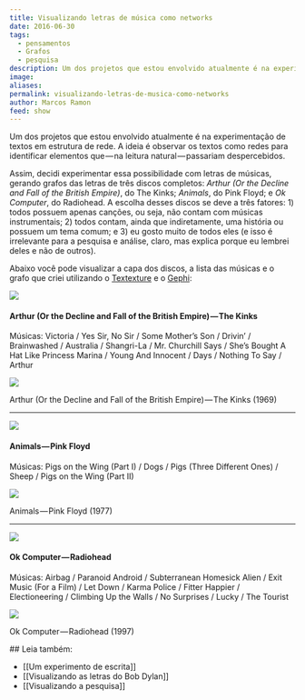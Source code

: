 ```yaml
---
title: Visualizando letras de música como networks
date: 2016-06-30
tags:
  - pensamentos
  - Grafos
  - pesquisa
description: Um dos projetos que estou envolvido atualmente é na experimentação de textos em estrutura de rede. A ideia é observar os textos como redes…
image: 
aliases: 
permalink: visualizando-letras-de-musica-como-networks
author: Marcos Ramon
feed: show
---
```

Um dos projetos que estou envolvido atualmente é na experimentação de textos em estrutura de rede. A ideia é observar os textos como redes para identificar elementos que — na leitura natural — passariam despercebidos.

Assim, decidi experimentar essa possibilidade com letras de músicas, gerando grafos das letras de três discos completos: _Arthur (Or the Decline and Fall of the British Empire)_, do The Kinks; _Animals_, do Pink Floyd; e _Ok Computer_, do Radiohead. A escolha desses discos se deve a três fatores: 1) todos possuem apenas canções, ou seja, não contam com músicas instrumentais; 2) todos contam, ainda que indiretamente, uma história ou possuem um tema comum; e 3) eu gosto muito de todos eles (e isso é irrelevante para a pesquisa e análise, claro, mas explica porque eu lembrei deles e não de outros).

Abaixo você pode visualizar a capa dos discos, a lista das músicas e o grafo que criei utilizando o [Textexture](http://textexture.com/) e o [Gephi](https://gephi.org/):

<img src="/assets/img/visualizando-letras-de-música-como networks-medium-1.jpeg">

#### Arthur (Or the Decline and Fall of the British Empire) — The Kinks

Músicas: Victoria / Yes Sir, No Sir / Some Mother’s Son / Drivin’ / Brainwashed / Australia / Shangri-La / Mr. Churchill Says / She’s Bought A Hat Like Princess Marina / Young And Innocent / Days / Nothing To Say / Arthur

<img src="/assets/img/visualizando-letras-de-música-como networks-medium-2.png">

Arthur (Or the Decline and Fall of the British Empire) — The Kinks (1969)

---

<img src="/assets/img/visualizando-letras-de-música-como networks-medium-3.jpeg">

#### Animals — Pink Floyd

Músicas: Pigs on the Wing (Part I) / Dogs / Pigs (Three Different Ones) / Sheep / Pigs on the Wing (Part II)

<img src="/assets/img/visualizando-letras-de-música-como networks-medium-4.png">

Animals — Pink Floyd (1977)

---

<img src="/assets/img/visualizando-letras-de-música-como networks-medium-5.jpeg">

#### Ok Computer — Radiohead

Músicas: Airbag / Paranoid Android / Subterranean Homesick Alien / Exit Music (For a Film) / Let Down / Karma Police / Fitter Happier / Electioneering / Climbing Up the Walls / No Surprises / Lucky / The Tourist

<img src="/assets/img/visualizando-letras-de-música-como networks-medium-6.png">

Ok Computer — Radiohead (1997)


<div class="leia-tambem" markdown="1">
## Leia também:

- [[Um experimento de escrita]]
- [[Visualizando as letras do Bob Dylan]]
- [[Visualizando a pesquisa]]
</div>